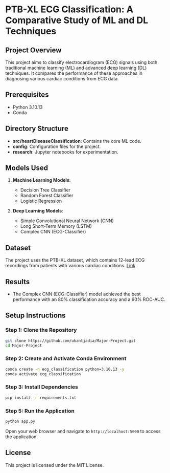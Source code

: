 # PTB-XL ECG Classification: A Comparative Study of ML and DL Techniques

## Project Overview
This project aims to classify electrocardiogram (ECG) signals using both traditional machine learning (ML) and advanced deep learning (DL) techniques. It compares the performance of these approaches in diagnosing various cardiac conditions from ECG data.

## Prerequisites
- Python 3.10.13
- Conda
## Directory Structure
- **src/heartDiseaseClassification**: Contains the core ML code.
- **config**: Configuration files for the project.
- **research**: Jupyter notebooks for experimentation.
<!-- - **templates** and **static**: Files for the web interface. -->

## Models Used
1. **Machine Learning Models**:
    - Decision Tree Classifier
    - Random Forest Classifier
    - Logistic Regression

2. **Deep Learning Models**:
    - Simple Convolutional Neural Network (CNN)
    - Long Short-Term Memory (LSTM)
    - Complex CNN (ECG-Classifier)

## Dataset
The project uses the PTB-XL dataset, which contains 12-lead ECG recordings from patients with various cardiac conditions. [Link](https://physionet.org/content/ptb-xl/1.0.3/)

## Results
- The Complex CNN (ECG-Classifier) model achieved the best performance with an 80% classification accuracy and a 90% ROC-AUC.


## Setup Instructions

### Step 1: Clone the Repository
```bash
git clone https://github.com/ukantjadia/Major-Project.git
cd Major-Project
```

### Step 2: Create and Activate Conda Environment
```bash
conda create -n ecg_classification python=3.10.13 -y
conda activate ecg_classification
```

### Step 3: Install Dependencies
```bash
pip install -r requirements.txt
```

### Step 5: Run the Application
```bash
python app.py
```
Open your web browser and navigate to `http://localhost:5000` to access the application.




## License
This project is licensed under the MIT License.

